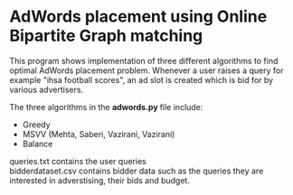 # AdWords placement using Online Bipartite Graph matching

This program shows implementation of three different algorithms to find optimal AdWords placement problem. Whenever a user raises a query  for example "ihsa football scores", an ad slot is created which is bid for by various advertisers. 

The three algorithms in the <b> adwords.py </b> file include:
* Greedy
* MSVV (Mehta, Saberi, Vazirani, Vazirani)
* Balance

queries.txt contains the user queries  
bidderdataset.csv contains bidder data such as the queries they are interested in adverstising, their bids and budget.

